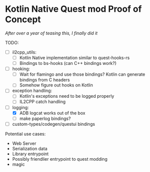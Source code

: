 # Kotlin Native Quest mod Proof of Concept 
_After over a year of teasing this, I finally did it_

TODO: 

- [ ] il2cpp_utils:
  - [ ] Kotlin Native implementation similar to quest-hooks-rs
  - [ ] Bindings to bs-hooks (can C++ bindings work?)
- [ ] hooking:
  - [ ] Wait for flamingo and use those bindings? Kotlin can generate bindings from C headers
  - [ ] Somehow figure out hooks on Kotlin
- [ ] exception handling:
  - [ ] Kotlin's exceptions need to be logged properly
  - [ ] IL2CPP catch handling
- [ ] logging:
  - [x] ADB logcat works out of the box
  - [ ] make paperlog bindings?
- [ ] custom-types/codegen/questui bindings

Potential use cases:
- Web Server
- Serialization data
- Library entrypoint
- Possibly friendlier entrypoint to quest modding
- magic